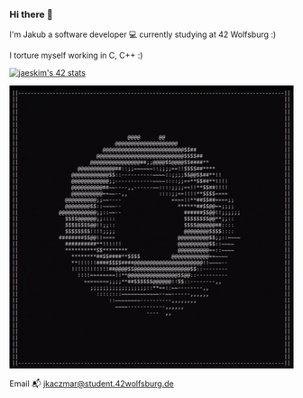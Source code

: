 ### Hi there 👋

I'm Jakub a software developer 💻 currently studying at 42 Wolfsburg :)

I torture myself working in C, C++ :)

[![jaeskim's 42 stats](https://badge42.herokuapp.com/api/stats/jkaczmar?darkmode=true&cursus=42cursus)](https://github.com/JaeSeoKim/badge42)


![](https://raw.githubusercontent.com/andrei811/donut-shape-console/main/image/donut.gif)





Email 📬
jkaczmar@student.42wolfsburg.de
